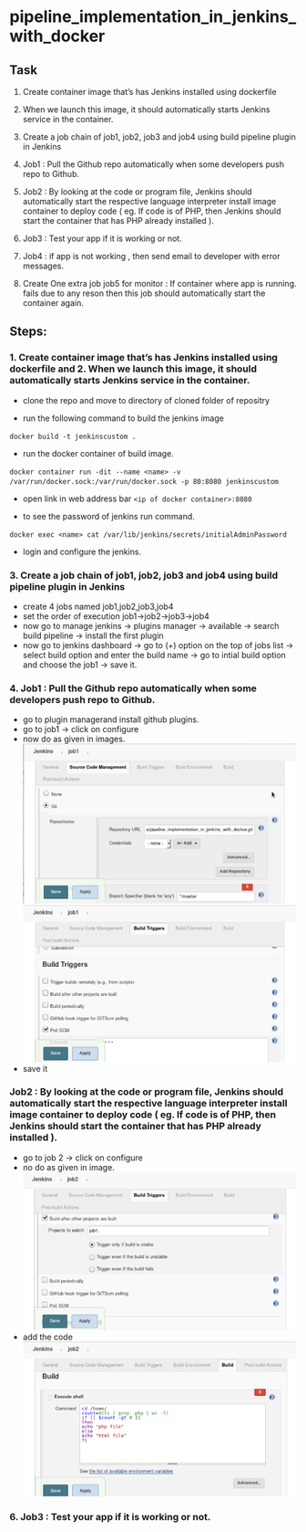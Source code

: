 # pipeline_implementation_in_jenkins_with_docker

## Task
1.	Create container image that’s has Jenkins installed  using dockerfile 

2.	When we launch this image, it should automatically starts Jenkins service in the container.

3.	Create a job chain of job1, job2, job3 and  job4 using build pipeline plugin in Jenkins 

4.	 Job1 : Pull  the Github repo automatically when some developers push repo to Github.

5.	 Job2 : By looking at the code or program file, Jenkins should automatically start the respective language interpreter install image container to deploy code ( eg. If code is of  PHP, then Jenkins should start the container that has PHP already installed ).

6.	Job3 : Test your app if it  is working or not.

7.	Job4 : if app is not working , then send email to developer with error messages.

8.	Create One extra job job5 for monitor : If container where app is running. fails due to any reson then this job should automatically start the container again.

## Steps:
### 1.	Create container image that’s has Jenkins installed  using dockerfile and 2.	When we launch this image, it should automatically starts Jenkins service in the container.

- clone the repo and move to directory of cloned folder of repositry

- run the following command to build the jenkins image

`docker build -t jenkinscustom .`

- run the docker container of build image.

`docker container run -dit --name <name> -v /var/run/docker.sock:/var/run/docker.sock -p 80:8080 jenkinscustom`

- open link in web address bar `<ip of docker container>:8080`

- to see the password of jenkins run command.

`docker exec <name> cat /var/lib/jenkins/secrets/initialAdminPassword`

- login and configure the jenkins.

### 3.	Create a job chain of job1, job2, job3 and  job4 using build pipeline plugin in Jenkins 

- create 4 jobs named job1,job2,job3,job4
- set the order of execution job1->job2->job3->job4
- now go to manage jenkins -> plugins manager -> available -> search build pipeline -> install the first plugin
- now go to jenkins dashboard -> go to (+) option on the top of jobs list -> select build option and enter the build name -> go to intial build option and choose the job1 -> save it.

### 4.	 Job1 : Pull  the Github repo automatically when some developers push repo to Github.

- go to plugin managerand install github plugins.
- go to job1 -> click on configure
- now do as given in images.
![configure github pull](/pictures/1_task2.PNG)
![configure github pull](/pictures/2_task2.PNG)
- save it

### Job2 : By looking at the code or program file, Jenkins should automatically start the respective language interpreter install image container to deploy code ( eg. If code is of  PHP, then Jenkins should start the container that has PHP already installed ).

- go to job 2 -> click on configure
- no do as given in image.
![checking the format](/pictures/4_Task2.PNG)
- add the code
![checking the format](/pictures/5_Task2.PNG)

### 6.	Job3 : Test your app if it  is working or not.
